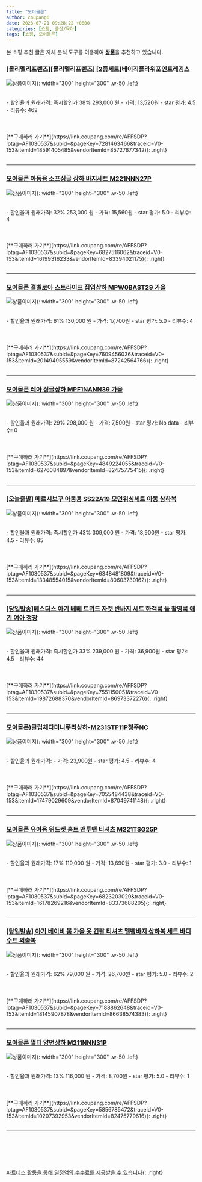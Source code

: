 ```yaml
---
title: "모이몰른"
author: coupang6
date: 2023-07-21 09:28:22 +0800
categories: [쇼핑, 출산/육아]
tags: [쇼핑, 모이몰른]
---
```


본 쇼핑 추천 글은 자체 분석 도구를 이용하여 [**상품**](https://link.coupang.com/a/bao1ui)을 추천하고 있습니다.

### [[몰리멜리프렌즈][몰리멜리프렌즈] [2종세트]베이직플라워포인트레깅스](https://link.coupang.com/re/AFFSDP?lptag=AF1030537&subid=&pageKey=7281463466&traceid=V0-153&itemId=18591405485&vendorItemId=85727677342)

![상품이미지](https://thumbnail7.coupangcdn.com/thumbnails/remote/230x230ex/image/vendor_inventory/3c88/a557c0c673442829fa519c3e386c2ed0572dd09fd221f4ccf2d9a85d6a7b.jpg){: width="300" height="300" .w-50 .left}


<br>
- 할인율과 원래가격: 즉시할인가 38%  293,000   원
- 가격: 13,520원
- star 평가: 4.5
- 리뷰수: 462
<br>
<br>
<br>
<br>
[**구매하러 가기**](https://link.coupang.com/re/AFFSDP?lptag=AF1030537&subid=&pageKey=7281463466&traceid=V0-153&itemId=18591405485&vendorItemId=85727677342){: .right}
<br>
<br>

---

### [모이몰른 아동용 소프싱글 상하 바지세트 M221NNN27P](https://link.coupang.com/re/AFFSDP?lptag=AF1030537&subid=&pageKey=6827516062&traceid=V0-153&itemId=16199316233&vendorItemId=83394021175)

![상품이미지](https://thumbnail6.coupangcdn.com/thumbnails/remote/230x230ex/image/retail/images/2022/10/07/11/7/905268ee-2e0c-4cb1-8d3d-e35bcf3d1a57.jpg){: width="300" height="300" .w-50 .left}


<br>
- 할인율과 원래가격: 32%  253,000   원
- 가격: 15,560원
- star 평가: 5.0
- 리뷰수: 4
<br>
<br>
<br>
<br>
[**구매하러 가기**](https://link.coupang.com/re/AFFSDP?lptag=AF1030537&subid=&pageKey=6827516062&traceid=V0-153&itemId=16199316233&vendorItemId=83394021175){: .right}
<br>
<br>

---

### [모이몰른 걸벨로아 스트라이프 집업상하 MPW0BAST29 가을](https://link.coupang.com/re/AFFSDP?lptag=AF1030537&subid=&pageKey=7609456036&traceid=V0-153&itemId=20149495559&vendorItemId=87242564766)

![상품이미지](https://thumbnail8.coupangcdn.com/thumbnails/remote/230x230ex/image/vendor_inventory/584e/13a4d150021910618839116d22e099f929568603369ffd62c29c47467505.jpg){: width="300" height="300" .w-50 .left}


<br>
- 할인율과 원래가격: 61%  130,000   원
- 가격: 17,700원
- star 평가: 5.0
- 리뷰수: 4
<br>
<br>
<br>
<br>
[**구매하러 가기**](https://link.coupang.com/re/AFFSDP?lptag=AF1030537&subid=&pageKey=7609456036&traceid=V0-153&itemId=20149495559&vendorItemId=87242564766){: .right}
<br>
<br>

---

### [모이몰른 레아 싱글상하 MPF1NANN39 가을](https://link.coupang.com/re/AFFSDP?lptag=AF1030537&subid=&pageKey=4849224055&traceid=V0-153&itemId=6276084897&vendorItemId=82475775415)

![상품이미지](https://thumbnail9.coupangcdn.com/thumbnails/remote/230x230ex/image/vendor_inventory/0096/0765a885cc90f6c48f99a924af180d131360225bbdc142dde8575b99e828.jpg){: width="300" height="300" .w-50 .left}


<br>
- 할인율과 원래가격: 29%  298,000   원
- 가격: 7,500원
- star 평가: No data
- 리뷰수: 0
<br>
<br>
<br>
<br>
[**구매하러 가기**](https://link.coupang.com/re/AFFSDP?lptag=AF1030537&subid=&pageKey=4849224055&traceid=V0-153&itemId=6276084897&vendorItemId=82475775415){: .right}
<br>
<br>

---

### [[오늘출발] 메르시보꾸 아동용 SS22A19 모먼워싱세트 아동 상하복](https://link.coupang.com/re/AFFSDP?lptag=AF1030537&subid=&pageKey=6348481809&traceid=V0-153&itemId=13348554015&vendorItemId=80603730162)

![상품이미지](https://thumbnail10.coupangcdn.com/thumbnails/remote/230x230ex/image/vendor_inventory/6632/b3c031a3de99d59e9e6c0c9774466f3d71188d181d0a3acf9c70950ff65f.jpg){: width="300" height="300" .w-50 .left}


<br>
- 할인율과 원래가격: 즉시할인가 43%  309,000   원
- 가격: 18,900원
- star 평가: 4.5
- 리뷰수: 85
<br>
<br>
<br>
<br>
[**구매하러 가기**](https://link.coupang.com/re/AFFSDP?lptag=AF1030537&subid=&pageKey=6348481809&traceid=V0-153&itemId=13348554015&vendorItemId=80603730162){: .right}
<br>
<br>

---

### [[당일발송]베스더스 아기 베베 트위드 자켓 반바지 세트 하객룩 돌 촬영룩 애기 여아 정장](https://link.coupang.com/re/AFFSDP?lptag=AF1030537&subid=&pageKey=7551150051&traceid=V0-153&itemId=19872688370&vendorItemId=86973372276)

![상품이미지](https://thumbnail9.coupangcdn.com/thumbnails/remote/230x230ex/image/vendor_inventory/19d2/9011ff940d00cff3a1730c24d67301a0a9bd4d0d9c3620499e0237c9a731.jpg){: width="300" height="300" .w-50 .left}


<br>
- 할인율과 원래가격: 즉시할인가 33%  239,000   원
- 가격: 36,900원
- star 평가: 4.5
- 리뷰수: 44
<br>
<br>
<br>
<br>
[**구매하러 가기**](https://link.coupang.com/re/AFFSDP?lptag=AF1030537&subid=&pageKey=7551150051&traceid=V0-153&itemId=19872688370&vendorItemId=86973372276){: .right}
<br>
<br>

---

### [모이몰른)클립체다미니쭈리상하-M231STF11P청주NC](https://link.coupang.com/re/AFFSDP?lptag=AF1030537&subid=&pageKey=7055484438&traceid=V0-153&itemId=17479029609&vendorItemId=87049741148)

![상품이미지](https://thumbnail6.coupangcdn.com/thumbnails/remote/230x230ex/image/vendor_inventory/035f/4afc2fcccefc9494d1ad47c0824f7bf67ffcba435ccadc6d2da82d088f2e.jpg){: width="300" height="300" .w-50 .left}


<br>
- 할인율과 원래가격: 
- 가격: 23,900원
- star 평가: 4.5
- 리뷰수: 4
<br>
<br>
<br>
<br>
[**구매하러 가기**](https://link.coupang.com/re/AFFSDP?lptag=AF1030537&subid=&pageKey=7055484438&traceid=V0-153&itemId=17479029609&vendorItemId=87049741148){: .right}
<br>
<br>

---

### [모이몰른 유아용 위드켓 홈트 맨투맨 티셔츠 M221TSG25P](https://link.coupang.com/re/AFFSDP?lptag=AF1030537&subid=&pageKey=6823203029&traceid=V0-153&itemId=16178269216&vendorItemId=83373688205)

![상품이미지](https://thumbnail8.coupangcdn.com/thumbnails/remote/230x230ex/image/retail/images/2022/10/05/14/4/ae092467-1bca-4e95-8116-7d352e8217d7.jpg){: width="300" height="300" .w-50 .left}


<br>
- 할인율과 원래가격: 17%  119,000   원
- 가격: 13,690원
- star 평가: 3.0
- 리뷰수: 1
<br>
<br>
<br>
<br>
[**구매하러 가기**](https://link.coupang.com/re/AFFSDP?lptag=AF1030537&subid=&pageKey=6823203029&traceid=V0-153&itemId=16178269216&vendorItemId=83373688205){: .right}
<br>
<br>

---

### [[당일발송] 아기 베이비 봄 가을 옷 긴팔 티셔츠 멜빵바지 상하복 세트 바디수트 외출복](https://link.coupang.com/re/AFFSDP?lptag=AF1030537&subid=&pageKey=7188862648&traceid=V0-153&itemId=18145907878&vendorItemId=86638574383)

![상품이미지](https://thumbnail10.coupangcdn.com/thumbnails/remote/230x230ex/image/vendor_inventory/a5db/7baa73b615e5022dda7147a6c50ac5bef6c64c9f11505072c0dbb6e2fc63.jpg){: width="300" height="300" .w-50 .left}


<br>
- 할인율과 원래가격: 62%  79,000   원
- 가격: 26,700원
- star 평가: 5.0
- 리뷰수: 2
<br>
<br>
<br>
<br>
[**구매하러 가기**](https://link.coupang.com/re/AFFSDP?lptag=AF1030537&subid=&pageKey=7188862648&traceid=V0-153&itemId=18145907878&vendorItemId=86638574383){: .right}
<br>
<br>

---

### [모이몰른 멀티 양면상하 M211NNN31P](https://link.coupang.com/re/AFFSDP?lptag=AF1030537&subid=&pageKey=5856785472&traceid=V0-153&itemId=10207392953&vendorItemId=82475779616)

![상품이미지](https://thumbnail6.coupangcdn.com/thumbnails/remote/230x230ex/image/vendor_inventory/527a/9094d18735c7ca0695b906a650312acf3da2849413d96fce16d69369311e.jpg){: width="300" height="300" .w-50 .left}


<br>
- 할인율과 원래가격: 13%  116,000   원
- 가격: 8,700원
- star 평가: 5.0
- 리뷰수: 1
<br>
<br>
<br>
<br>
[**구매하러 가기**](https://link.coupang.com/re/AFFSDP?lptag=AF1030537&subid=&pageKey=5856785472&traceid=V0-153&itemId=10207392953&vendorItemId=82475779616){: .right}
<br>
<br>

---
<br><br><br><br><br> [파트너스 활동을 통해 일정액의 수수료를 제공받을 수 있습니다](https://link.coupang.com/a/bao1ui){: .right}
